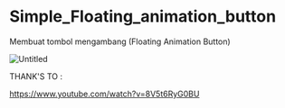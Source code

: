 # Simple_Floating_animation_button
Membuat tombol mengambang (Floating Animation Button)

![Untitled](https://user-images.githubusercontent.com/57186921/80167138-d08dc100-8609-11ea-9e25-c81f35059849.gif)

THANK'S TO :

https://www.youtube.com/watch?v=8V5t6RyG0BU

